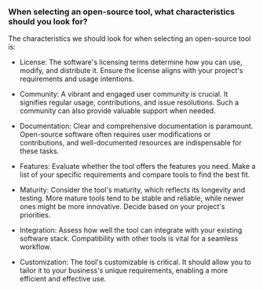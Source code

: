 ### When selecting an open-source tool, what characteristics should you look for?

The characteristics we should look for when selecting an open-source tool is:

* License: The software's licensing terms determine how you can use, modify, and distribute it. Ensure the license aligns with your project's requirements and usage intentions.

* Community: A vibrant and engaged user community is crucial. It signifies regular usage, contributions, and issue resolutions. Such a community can also provide valuable support when needed.

* Documentation: Clear and comprehensive documentation is paramount. Open-source software often requires user modifications or contributions, and well-documented resources are indispensable for these tasks.

* Features: Evaluate whether the tool offers the features you need. Make a list of your specific requirements and compare tools to find the best fit.

* Maturity: Consider the tool's maturity, which reflects its longevity and testing. More mature tools tend to be stable and reliable, while newer ones might be more innovative. Decide based on your project's priorities.

* Integration: Assess how well the tool can integrate with your existing software stack. Compatibility with other tools is vital for a seamless workflow.

* Customization: The tool's customizable is critical. It should allow you to tailor it to your business's unique requirements, enabling a more efficient and effective use.